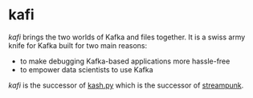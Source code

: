 # kafi

*kafi* brings the two worlds of Kafka and files together. It is a swiss army knife for Kafka built for two main reasons:
* to make debugging Kafka-based applications more hassle-free
* to empower data scientists to use Kafka

*kafi* is the successor of [kash.py](https://github.com/xdgrulez/kash.py) which is the successor of [streampunk](https://github.com/xdgrulez/streampunk).
